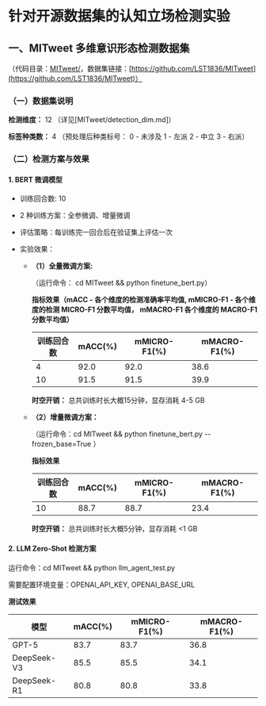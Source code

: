 # 针对开源数据集的认知立场检测实验

## 一、MITweet 多维意识形态检测数据集

（代码目录：[MITweet/](MITweet/)，数据集链接：[https://github.com/LST1836/MITweet](https://github.com/LST1836/MITweet)）

### （一）数据集说明

**检测维度：** 12 （详见[MITweet/detection_dim.md]）

**标签种类数：** 4 （预处理后种类标号：  0 -  未涉及 1 - 左派 2 - 中立 3 - 右派）

### （二）检测方案与效果

#### 1. BERT 微调模型

- 训练回合数: 10

- 2 种训练方案：全参微调、增量微调

- 评估策略：每训练完一回合后在验证集上评估一次

- 实验效果：

  - **（1）全量微调方案:**

    （运行命令： cd MITweet && python finetune_bert.py）

    **指标效果（mACC - 各个维度的检测准确率平均值, mMICRO-F1 - 各个维度的检测 MICRO-F1 分数平均值， mMACRO-F1 各个维度的 MACRO-F1 分数平均值）**

    | 训练回合数 | mACC(%) | mMICRO-F1(%) | mMACRO-F1(%) |
    | ---------- | ------- | ------------ | ------------ |
    | 4          | 92.0    | 92.0         | 38.6         |
    | 10         | 91.5    | 91.5         | 39.9         |

    **时空开销：** 总共训练时长大概15分钟，显存消耗 4-5 GB

  - **（2）增量微调方案：**

    （运行命令：cd MITweet && python finetune_bert.py  --frozen_base=True ）

    **指标效果**

    | 训练回合数 | mACC(%) | mMICRO-F1(%) | mMACRO-F1(%) |
    | ---------- | ------- | ------------ | ------------ |
    | 10         | 88.7    | 88.7         | 23.4         |

    **时空开销：** 总共训练时长大概5分钟，显存消耗 <1 GB

#### 2. LLM Zero-Shot 检测方案

运行命令：cd MITweet && python llm_agent_test.py

需要配置环境变量：OPENAI_API_KEY, OPENAI_BASE_URL

**测试效果**

| 模型        | mACC(%) | mMICRO-F1(%) | mMACRO-F1(%) |
| ----------- | ------- | ------------ | ------------ |
| GPT-5       | 83.7    | 83.7         | 36.8         |
| DeepSeek-V3 | 85.5    | 85.5         | 34.1         |
| DeepSeek-R1 | 80.8    | 80.8         | 33.8         |